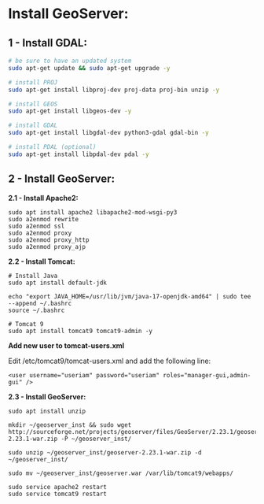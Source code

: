 Install GeoServer:
====================


## 1 - Install GDAL: ##

```Bash
# be sure to have an updated system
sudo apt-get update && sudo apt-get upgrade -y

# install PROJ
sudo apt-get install libproj-dev proj-data proj-bin unzip -y

# install GEOS
sudo apt-get install libgeos-dev -y

# install GDAL
sudo apt-get install libgdal-dev python3-gdal gdal-bin -y

# install PDAL (optional)
sudo apt-get install libpdal-dev pdal -y


```

## 2 - Install GeoServer: ##

**2.1 - Install Apache2:**

```
sudo apt install apache2 libapache2-mod-wsgi-py3
sudo a2enmod rewrite
sudo a2enmod ssl
sudo a2enmod proxy
sudo a2enmod proxy_http
sudo a2enmod proxy_ajp
```

**2.2 - Install Tomcat:**

```
# Install Java
sudo apt install default-jdk

echo "export JAVA_HOME=/usr/lib/jvm/java-17-openjdk-amd64" | sudo tee --append ~/.bashrc
source ~/.bashrc

# Tomcat 9
sudo apt install tomcat9 tomcat9-admin -y
```

**Add new user to tomcat-users.xml**

Edit /etc/tomcat9/tomcat-users.xml and add the following line:

```
<user username="useriam" password="useriam" roles="manager-gui,admin-gui" />
```


**2.3 - Install GeoServer:**

```
sudo apt install unzip

mkdir ~/geoserver_inst && sudo wget http://sourceforge.net/projects/geoserver/files/GeoServer/2.23.1/geoserver-2.23.1-war.zip -P ~/geoserver_inst/

sudo unzip ~/geoserver_inst/geoserver-2.23.1-war.zip -d ~/geoserver_inst/

sudo mv ~/geoserver_inst/geoserver.war /var/lib/tomcat9/webapps/

sudo service apache2 restart
sudo service tomcat9 restart
```

